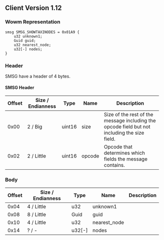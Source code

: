 ## Client Version 1.12

### Wowm Representation
```rust,ignore
smsg SMSG_SHOWTAXINODES = 0x01A9 {
    u32 unknown1;
    Guid guid;
    u32 nearest_node;
    u32[-] nodes;
}
```
### Header
SMSG have a header of 4 bytes.

#### SMSG Header
| Offset | Size / Endianness | Type   | Name   | Description |
| ------ | ----------------- | ------ | ------ | ----------- |
| 0x00   | 2 / Big           | uint16 | size   | Size of the rest of the message including the opcode field but not including the size field.|
| 0x02   | 2 / Little        | uint16 | opcode | Opcode that determines which fields the message contains.|
### Body
| Offset | Size / Endianness | Type | Name | Description |
| ------ | ----------------- | ---- | ---- | ----------- |
| 0x04 | 4 / Little | u32 | unknown1 |  |
| 0x08 | 8 / Little | Guid | guid |  |
| 0x10 | 4 / Little | u32 | nearest_node |  |
| 0x14 | ? / - | u32[-] | nodes |  |
